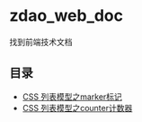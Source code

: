 # zdao_web_doc
找到前端技术文档

## 目录
+ <a href="./2020/css-list-modal" >CSS 列表模型之marker标记</a>
+ <a href="./2020/css-list-counter" >CSS 列表模型之counter计数器</a>